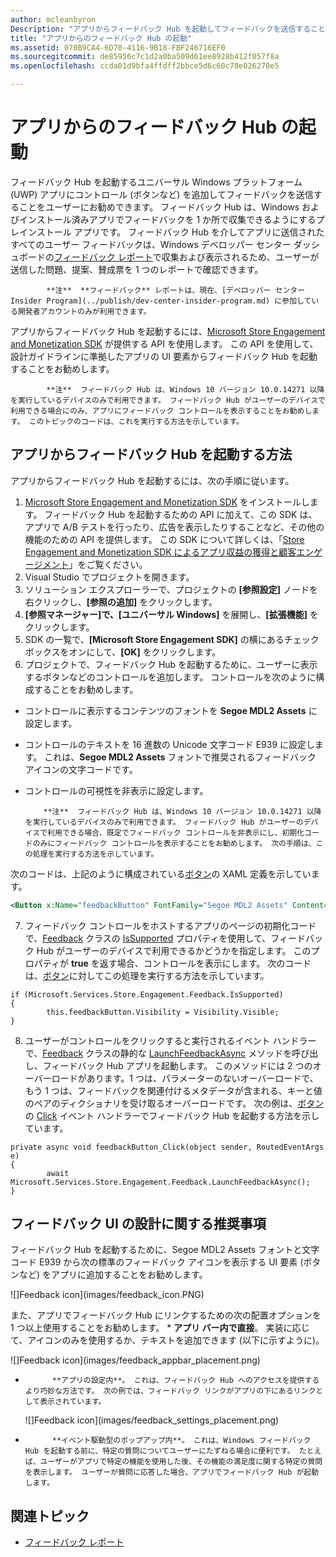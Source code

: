 ```yaml
---
author: mcleanbyron
Description: "アプリからフィードバック Hub を起動してフィードバックを送信することをユーザーにお勧めできます。"
title: "アプリからのフィードバック Hub の起動"
ms.assetid: 070B9CA4-6D70-4116-9B18-FBF246716EF0
ms.sourcegitcommit: de85956c7c1d2a0ba509d61ee8928b412f057f8a
ms.openlocfilehash: ccda01d9bfa4ffdff2bbce5d6c60c78e026270e5

---
```


# アプリからのフィードバック Hub の起動

フィードバック Hub を起動するユニバーサル Windows プラットフォーム (UWP) アプリにコントロール (ボタンなど) を追加してフィードバックを送信することをユーザーにお勧めできます。 フィードバック Hub は、Windows およびインストール済みアプリでフィードバックを 1 か所で収集できるようにするプレインストール アプリです。 フィードバック Hub を介してアプリに送信されたすべてのユーザー フィードバックは、Windows デベロッパー センター ダッシュボードの[フィードバック レポート](../publish/feedback-report.md)で収集および表示されるため、ユーザーが送信した問題、提案、賛成票を 1 つのレポートで確認できます。

>
            **注**  **フィードバック** レポートは、現在、[デベロッパー センター Insider Program](../publish/dev-center-insider-program.md) に参加している開発者アカウントのみが利用できます。 

アプリからフィードバック Hub を起動するには、[Microsoft Store Engagement and Monetization SDK](http://aka.ms/store-em-sdk) が提供する API を使用します。 この API を使用して、設計ガイドラインに準拠したアプリの UI 要素からフィードバック Hub を起動することをお勧めします。

>
            **注**  フィードバック Hub は、Windows 10 バージョン 10.0.14271 以降を実行しているデバイスのみで利用できます。 フィードバック Hub がユーザーのデバイスで利用できる場合にのみ、アプリにフィードバック コントロールを表示することをお勧めします。 このトピックのコードは、これを実行する方法を示しています。

## アプリからフィードバック Hub を起動する方法

アプリからフィードバック Hub を起動するには、次の手順に従います。

1. [Microsoft Store Engagement and Monetization SDK](http://aka.ms/store-em-sdk) をインストールします。 フィードバック Hub を起動するための API に加えて、この SDK は、アプリで A/B テストを行ったり、広告を表示したりすることなど、その他の機能のための API を提供します。 この SDK について詳しくは、「[Store Engagement and Monetization SDK によるアプリ収益の獲得と顧客エンゲージメント](monetize-your-app-with-the-microsoft-store-engagement-and-monetization-sdk.md)」をご覧ください。
2. Visual Studio でプロジェクトを開きます。
3. ソリューション エクスプローラーで、プロジェクトの **[参照設定]** ノードを右クリックし、**[参照の追加]** をクリックします。
4. **[参照マネージャー]**で、**[ユニバーサル Windows]** を展開し、**[拡張機能]** をクリックします。
5. SDK の一覧で、**[Microsoft Store Engagement SDK]** の横にあるチェック ボックスをオンにして、**[OK]** をクリックします。
6. プロジェクトで、フィードバック Hub を起動するために、ユーザーに表示するボタンなどのコントロールを追加します。 コントロールを次のように構成することをお勧めします。
  * コントロールに表示するコンテンツのフォントを **Segoe MDL2 Assets** に設定します。
  * コントロールのテキストを 16 進数の Unicode 文字コード E939 に設定します。 これは、**Segoe MDL2 Assets** フォントで推奨されるフィードバック アイコンの文字コードです。
  * コントロールの可視性を非表示に設定します。

    > 
            **注**  フィードバック Hub は、Windows 10 バージョン 10.0.14271 以降を実行しているデバイスのみで利用できます。 フィードバック Hub がユーザーのデバイスで利用できる場合、既定でフィードバック コントロールを非表示にし、初期化コードのみにフィードバック コントロールを表示することをお勧めします。 次の手順は、この処理を実行する方法を示しています。

  次のコードは、上記のように構成されている[ボタン](https://msdn.microsoft.com/library/windows/apps/windows.ui.xaml.controls.button.aspx)の XAML 定義を示しています。
  ```xml
  <Button x:Name="feedbackButton" FontFamily="Segoe MDL2 Assets" Content="&#xE939;" HorizontalAlignment="Left" Margin="138,352,0,0" VerticalAlignment="Top" Visibility="Collapsed"  Click="feedbackButton_Click"/>
  ```
7. フィードバック コントロールをホストするアプリのページの初期化コードで、[Feedback](https://msdn.microsoft.com/library/windows/apps/microsoft.services.store.engagement.feedback.aspx) クラスの [IsSupported](https://msdn.microsoft.com/library/windows/apps/microsoft.services.store.engagement.feedback.issupported.aspx) プロパティを使用して、フィードバック Hub がユーザーのデバイスで利用できるかどうかを指定します。 このプロパティが **true** を返す場合、コントロールを表示にします。 次のコードは、[ボタン](https://msdn.microsoft.com/library/windows/apps/windows.ui.xaml.controls.button.aspx)に対してこの処理を実行する方法を示しています。
```CSharp
if (Microsoft.Services.Store.Engagement.Feedback.IsSupported)
{
        this.feedbackButton.Visibility = Visibility.Visible;
}
```
8. ユーザーがコントロールをクリックすると実行されるイベント ハンドラーで、[Feedback](https://msdn.microsoft.com/library/windows/apps/microsoft.services.store.engagement.feedback.aspx) クラスの静的な [LaunchFeedbackAsync](https://msdn.microsoft.com/library/windows/apps/microsoft.services.store.engagement.feedback.launchfeedbackasync.aspx) メソッドを呼び出し、フィードバック Hub アプリを起動します。 このメソッドには 2 つのオーバーロードがあります。1 つは、パラメーターのないオーバーロードで、もう 1 つは、フィードバックを関連付けるメタデータが含まれる、キーと値のペアのディクショナリを受け取るオーバーロードです。 次の例は、[ボタン](https://msdn.microsoft.com/library/windows/apps/windows.ui.xaml.controls.button.aspx)の [Click](https://msdn.microsoft.com/library/windows/apps/windows.ui.xaml.controls.primitives.buttonbase.click.aspx) イベント ハンドラーでフィードバック Hub を起動する方法を示しています。
```CSharp
private async void feedbackButton_Click(object sender, RoutedEventArgs e)
{
        await Microsoft.Services.Store.Engagement.Feedback.LaunchFeedbackAsync();
}
```

## フィードバック UI の設計に関する推奨事項

フィードバック Hub を起動するために、Segoe MDL2 Assets フォントと文字コード E939 から次の標準のフィードバック アイコンを表示する UI 要素 (ボタンなど) をアプリに追加することをお勧めします。

![]Feedback icon](images/feedback_icon.PNG)

また、アプリでフィードバック Hub にリンクするための次の配置オプションを 1 つ以上使用することをお勧めします。
* 
            **アプリ バー内で直接**。 実装に応じて、アイコンのみを使用するか、テキストを追加できます (以下に示すように)。

  ![]Feedback icon](images/feedback_appbar_placement.png)

* 
            **アプリの設定内**。 これは、フィードバック Hub へのアクセスを提供するより巧妙な方法です。 次の例では、フィードバック リンクがアプリの下にあるリンクとして表示されています。

  ![]Feedback icon](images/feedback_settings_placement.png)

* 
            **イベント駆動型のポップアップ内**。 これは、Windows フィードバック Hub を起動する前に、特定の質問についてユーザーにたずねる場合に便利です。 たとえば、ユーザーがアプリで特定の機能を使用した後、その機能の満足度に関する特定の質問を表示します。 ユーザーが質問に応答した場合、アプリでフィードバック Hub が起動します。


## 関連トピック

* [フィードバック レポート](../publish/feedback-report.md)



<!--HONumber=Jun16_HO4-->


